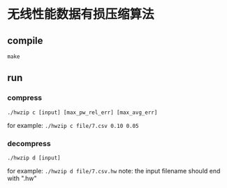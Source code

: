 # 无线性能数据有损压缩算法

## compile
`make`

## run
### compress
`./hwzip c [input] [max_pw_rel_err] [max_avg_err]`

for example:
    `./hwzip c file/7.csv 0.10 0.05`

### decompress
`./hwzip d [input]`

for example:
    `./hwzip d file/7.csv.hw`
note:
    the input filename should end with ".hw"